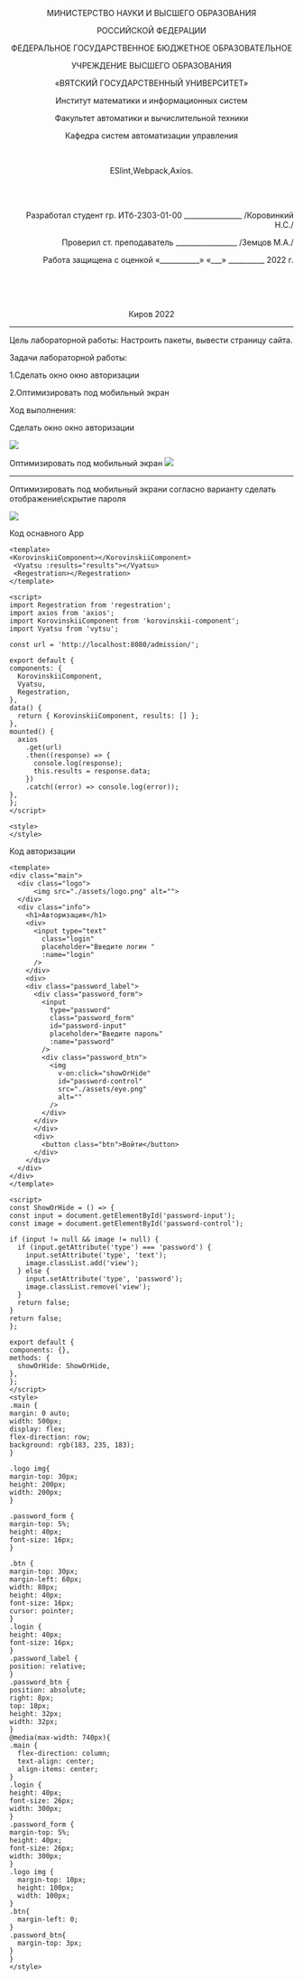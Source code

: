 <p align=center>МИНИСТЕРСТВО НАУКИ И ВЫСШЕГО ОБРАЗОВАНИЯ
<p align=center>РОССИЙСКОЙ ФЕДЕРАЦИИ
<p align=center>ФЕДЕРАЛЬНОЕ ГОСУДАРСТВЕННОЕ БЮДЖЕТНОЕ ОБРАЗОВАТЕЛЬНОЕ
<p align=center>УЧРЕЖДЕНИЕ ВЫСШЕГО ОБРАЗОВАНИЯ
<p align=center>«ВЯТСКИЙ ГОСУДАРСТВЕННЫЙ УНИВЕРСИТЕТ»
<p align=center>Институт математики и информационных систем
<p align=center>Факультет автоматики и вычислительной техники
<p align=center>Кафедра систем автоматизации управления
<p><br>


<p align=center>ESlint,Webpack,Axios.
<p><br><br>
<p align=right>Разработал студент гр. ИТб-2303-01-00 ________________ /Коровинкий Н.С./
<p align=right>Проверил ст. преподаватель _________________ /Земцов М.А./
<p align=right>Работа защищена с оценкой	«___________» «___» __________ 2022 г.
<p><br><br><br>
<p align=center>Киров 2022 
  
  ---
  
<p> Цель лабораторной работы: Настроить пакеты, вывести страницу сайта.
<p> Задачи лабораторной работы:  
<p>1.Сделать окно окно авторизации
<p>2.Оптимизировать под мобильный экран
<p>Ход выполнения:
<p>Сделать окно окно авторизации
<p>
<img src="./src/img/1 картинка.png">
<p>
<p>Оптимизировать под мобильный экран
<img src="./src/img/2Картинка.png">
  
  ---

  <p>Оптимизировать под мобильный экрани согласно варианту сделать отображение\скрытие пароля
  <p>
  <img src="./src/img/3картинка.png">


  Код оснавного App
  
  ```
  <template>
  <KorovinskiiComponent></KorovinskiiComponent>
   <Vyatsu :results="results"></Vyatsu>
   <Regestration></Regestration>
</template>

<script>
import Regestration from 'regestration';
import axios from 'axios';
import KorovinskiiComponent from 'korovinskii-component';
import Vyatsu from 'vytsu';

const url = 'http://localhost:8080/admission/';

export default {
  components: {
    KorovinskiiComponent,
    Vyatsu,
    Regestration,
  },
  data() {
    return { KorovinskiiComponent, results: [] };
  },
  mounted() {
    axios
      .get(url)
      .then((response) => {
        console.log(response);
        this.results = response.data;
      })
      .catch((error) => console.log(error));
  },
};
</script>

<style>
</style>

  ```

  Код авторизации 
  ```
<template>
  <div class="main">
    <div class="logo">
        <img src="./assets/logo.png" alt="">
    </div>
    <div class="info">
      <h1>Авторизация</h1>
      <div>
        <input type="text"
          class="login"
          placeholder="Введите логин "
          :name="login"
        />
      </div>
      <div>
      <div class="password_label">
        <div class="password_form">
          <input
            type="password"
            class="password_form"
            id="password-input"
            placeholder="Введите пароль"
            :name="password"
          />
          <div class="password_btn">
            <img
              v-on:click="showOrHide"
              id="password-control"
              src="./assets/eye.png"
              alt=""
            />
          </div>
        </div>
        </div>
        <div>
          <button class="btn">Войти</button>
        </div>
      </div>
    </div>
  </div>
</template>

<script>
const ShowOrHide = () => {
  const input = document.getElementById('password-input');
  const image = document.getElementById('password-control');

  if (input != null && image != null) {
    if (input.getAttribute('type') === 'password') {
      input.setAttribute('type', 'text');
      image.classList.add('view');
    } else {
      input.setAttribute('type', 'password');
      image.classList.remove('view');
    }
    return false;
  }
  return false;
};

export default {
  components: {},
  methods: {
    showOrHide: ShowOrHide,
  },
};
</script>
<style>
.main {
  margin: 0 auto;
  width: 500px;
  display: flex;
  flex-direction: row;
  background: rgb(183, 235, 183);
}

.logo img{
  margin-top: 30px;
  height: 200px;
  width: 200px;
}

.password_form {
  margin-top: 5%;
  height: 40px;
  font-size: 16px;
}

.btn {
  margin-top: 30px;
  margin-left: 60px;
  width: 80px;
  height: 40px;
  font-size: 16px;
  cursor: pointer;
}
.login {
  height: 40px;
  font-size: 16px;
}
.password_label {
  position: relative;
}
.password_btn {
  position: absolute;
  right: 8px;
  top: 18px;
  height: 32px;
  width: 32px;
}
@media(max-width: 740px){
  .main {
    flex-direction: column;
    text-align: center;
    align-items: center;
  }
  .login {
  height: 40px;
  font-size: 26px;
  width: 300px;
}
  .password_form {
  margin-top: 5%;
  height: 40px;
  font-size: 26px;
  width: 300px;
}
  .logo img {
    margin-top: 10px;
    height: 100px;
    width: 100px;
  }
  .btn{
    margin-left: 0;
  }
  .password_btn{
    margin-top: 3px;
  }
}
</style>
  ```
